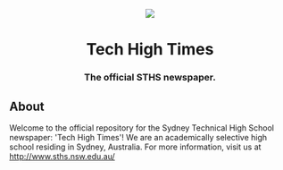 <p align="center"><img src="schoollogo.png" /></p>

<h1 align="center">Tech High Times</h1>
<h3 align="center">The official STHS newspaper.</h3>

## About
Welcome to the official repository for the Sydney Technical High School newspaper: 'Tech High Times'!
We are an academically selective high school residing in Sydney, Australia.
For more information, visit us at http://www.sths.nsw.edu.au/
